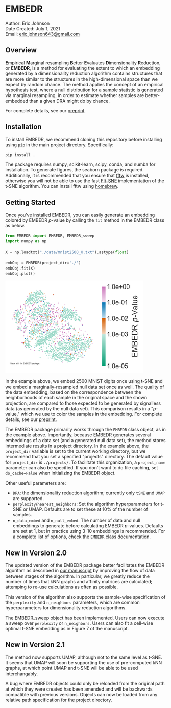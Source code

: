 # EMBEDR

Author: Eric Johnson \
Date Created: July 1, 2021 \
Email: eric.johnson643@gmail.com

## Overview

**E**mpirical **M**arginal resampling **B**etter **E**valuates
**D**imensionality **R**eduction, or **EMBEDR**, is a method for evaluating the
extent to which an embedding generated by a dimensionality reduction algorithm
contains structures that are more similar to the structures in the
high-dimensional space than we expect by random chance.  The method applies the
concept of an empirical hypothesis test, where a null distribution for a sample
statistic is generated via marginal resampling, in order to estimate whether
samples are better-embedded than a given DRA might do by chance.

For complete details, see our
[preprint](https://www.biorxiv.org/content/10.1101/2020.11.18.389031v2).

## Installation

To install EMBEDR, we recommend cloning this repository before installing using
`pip` in the main project directory.  Specifically:

```bash
pip install .
```

The package requires numpy, scikit-learn, scipy, conda, and numba for
installation.  To generate figures, the seaborn package is required. 
Additionally, it is recommended that you ensure that
[fftw](https://www.fftw.org/) is installed, otherwise you will not be able to
use the fast [FIt-SNE](https://github.com/KlugerLab/FIt-SNE) implementation of
the t-SNE algorithm.  You can install fftw using
[homebrew](https://formulae.brew.sh/formula/fftw).

## Getting Started

Once you've installed EMBEDR, you can easily generate an embedding colored by
EMBEDR *p*-value by calling the `fit` method in the EMBEDR class as below.  

```python
from EMBEDR import EMBEDR, EMBEDR_sweep
import numpy as np

X = np.loadtxt("./data/mnist2500_X.txt").astype(float)

embObj = EMBEDR(project_dir='./')
embObj.fit(X)
embObj.plot()
```

![Example EMBEDR Plot](EasyUseExample.png)

In the example above, we embed 2500 MNIST digits once using t-SNE and we embed
a marginally-resampled null data set once as well.  The quality of the data
embedding, based on the correspondence between the neighborhoods of each sample
in the original space and the shown projection, are compared to those expected
to be generated by signalless data (as generated by the null data set).  This
comparison results in a "*p*-value," which we use to color the samples in the
embedding.  For complete details, see our
[preprint](https://www.biorxiv.org/content/10.1101/2020.11.18.389031v2).

The EMBEDR package primarily works through the `EMBEDR` class object, as in the
example above.  Importantly, because EMBEDR generates several embeddings of a
data set (and a generated null data set), the method stores intermediate
results in a project directory.  In the example above, the `project_dir`
variable is set to the current working directory, but we recommend that you set
a specified "projects" directory.  The default value for `project_dir` is
`./projects/`.  To facilitate this organization, a `project_name` parameter can
also be specified.  If you don't want to do file caching, set `do_cache=False`
when initializing the EMBEDR object.

Other useful parameters are:
- `DRA`: the dimensionality reduction algorithm; currently only `tSNE` and
  `UMAP` are supported.
- `perplexity`/`nearest_neighbors`: Set the algorithm hyperparameters for
  t-SNE or UMAP.  Defaults are to set these at 10% of the number of samples.
- `n_data_embed` and `n_null_embed`: The number of data and null embeddings to
  generate before calculating EMBEDR *p*-values.  Defaults are set at 1, but in
  practice using 3-10 embeddings is recommended.
For a complete list of options, check the `EMBEDR` class documentation.

## New in Version 2.0

The updated version of the EMBEDR package better facilitates the EMBEDR 
algorithm as described in 
[our manuscript](https://www.biorxiv.org/content/10.1101/2020.11.18.389031v2) 
by improving the flow of data between stages of the algorithm. In particular, 
we greatly reduce the number of times that kNN graphs and affinity matrices 
are calculated; attemping to re-use calculations as often as possible.

This version of the algorithm also supports the sample-wise specification of
the `perplexity` and `n_neighbors` parameters, which are common hyperparameters
for dimensionality reduction algorithms.

The EMBEDR_sweep object has been implemented.  Users can now execute a sweep
over `perplexity` or `n_neighbors`.  Users can also fit a cell-wise optimal
t-SNE embedding as in Figure 7 of the manuscript.

## New in Version 2.1

The method now supports UMAP, although not to the same level as t-SNE.  It
seems that UMAP will soon be supporting the use of pre-computed kNN graphs,
at which point UMAP and t-SNE will be able to be used interchangably.

A bug where EMBEDR objects could only be reloaded from the original path at
which they were created has been amended and will be backwards compatible with
previous versions.  Objects can now be loaded from any relative path
specification for the project directory.


